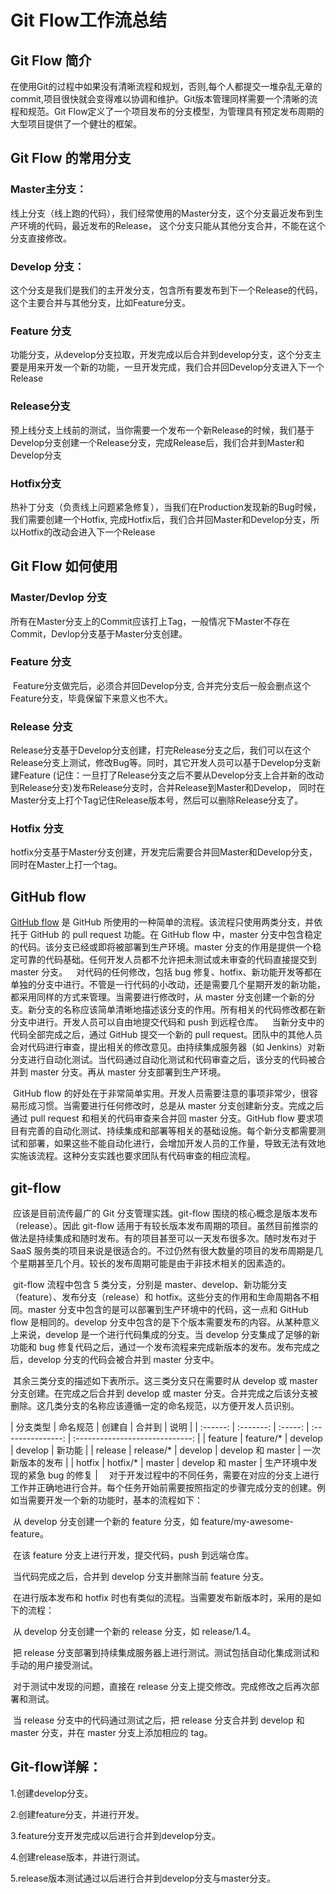 # Git Flow工作流总结

## Git Flow 简介

​		在使用Git的过程中如果没有清晰流程和规划，否则,每个人都提交一堆杂乱无章的commit,项目很快就会变得难以协调和维护。Git版本管理同样需要一个清晰的流程和规范。Git Flow定义了一个项目发布的分支模型，为管理具有预定发布周期的大型项目提供了一个健壮的框架。

## Git Flow 的常用分支

### Master主分支：

​		线上分支（线上跑的代码），我们经常使用的Master分支，这个分支最近发布到生产环境的代码，最近发布的Release， 这个分支只能从其他分支合并，不能在这个分支直接修改。

### Develop 分支：

​		这个分支是我们是我们的主开发分支，包含所有要发布到下一个Release的代码，这个主要合并与其他分支，比如Feature分支。

### Feature 分支

​		功能分支，从develop分支拉取，开发完成以后合并到develop分支，这个分支主要是用来开发一个新的功能，一旦开发完成，我们合并回Develop分支进入下一个Release

### Release分支

​		预上线分支上线前的测试，当你需要一个发布一个新Release的时候，我们基于Develop分支创建一个Release分支，完成Release后，我们合并到Master和Develop分支

### Hotfix分支

​		热补丁分支（负责线上问题紧急修复），当我们在Production发现新的Bug时候，我们需要创建一个Hotfix, 完成Hotfix后，我们合并回Master和Develop分支，所以Hotfix的改动会进入下一个Release

## Git Flow 如何使用

### Master/Devlop 分支

​		所有在Master分支上的Commit应该打上Tag，一般情况下Master不存在Commit，Devlop分支基于Master分支创建。

### Feature 分支

​		Feature分支做完后，必须合并回Develop分支, 合并完分支后一般会删点这个Feature分支，毕竟保留下来意义也不大。

### Release 分支

​		Release分支基于Develop分支创建，打完Release分支之后，我们可以在这个Release分支上测试，修改Bug等。同时，其它开发人员可以基于Develop分支新建Feature (记住：一旦打了Release分支之后不要从Develop分支上合并新的改动到Release分支)发布Release分支时，合并Release到Master和Develop， 同时在Master分支上打个Tag记住Release版本号，然后可以删除Release分支了。

### Hotfix 分支

​		hotfix分支基于Master分支创建，开发完后需要合并回Master和Develop分支，同时在Master上打一个tag。

## GitHub flow

[		GitHub flow](http://scottchacon.com/2011/08/31/github-flow.html) 是 GitHub 所使用的一种简单的流程。该流程只使用两类分支，并依托于 GitHub 的 pull request 功能。在 GitHub flow 中，master 分支中包含稳定的代码。该分支已经或即将被部署到生产环境。master 分支的作用是提供一个稳定可靠的代码基础。任何开发人员都不允许把未测试或未审查的代码直接提交到 master 分支。 对代码的任何修改，包括 bug 修复、hotfix、新功能开发等都在单独的分支中进行。不管是一行代码的小改动，还是需要几个星期开发的新功能，都采用同样的方式来管理。当需要进行修改时，从 master 分支创建一个新的分支。新分支的名称应该简单清晰地描述该分支的作用。所有相关的代码修改都在新分支中进行。开发人员可以自由地提交代码和 push 到远程仓库。 当新分支中的代码全部完成之后，通过 GitHub 提交一个新的 pull request。团队中的其他人员会对代码进行审查，提出相关的修改意见。由持续集成服务器（如 Jenkins）对新分支进行自动化测试。当代码通过自动化测试和代码审查之后，该分支的代码被合并到 master 分支。再从 master 分支部署到生产环境。

​		GitHub flow 的好处在于非常简单实用。开发人员需要注意的事项非常少，很容易形成习惯。当需要进行任何修改时，总是从 master 分支创建新分支。完成之后通过 pull request 和相关的代码审查来合并回 master 分支。GitHub flow 要求项目有完善的自动化测试、持续集成和部署等相关的基础设施。每个新分支都需要测试和部署，如果这些不能自动化进行，会增加开发人员的工作量，导致无法有效地实施该流程。这种分支实践也要求团队有代码审查的相应流程。

## git-flow

​		应该是目前流传最广的 Git 分支管理实践。git-flow 围绕的核心概念是版本发布（release）。因此 git-flow 适用于有较长版本发布周期的项目。虽然目前推崇的做法是持续集成和随时发布。有的项目甚至可以一天发布很多次。随时发布对于 SaaS 服务类的项目来说是很适合的。不过仍然有很大数量的项目的发布周期是几个星期甚至几个月。较长的发布周期可能是由于非技术相关的因素造的。 		

​		git-flow 流程中包含 5 类分支，分别是 master、develop、新功能分支（feature）、发布分支（release）和 hotfix。这些分支的作用和生命周期各不相同。master 分支中包含的是可以部署到生产环境中的代码，这一点和 GitHub flow 是相同的。develop 分支中包含的是下个版本需要发布的内容。从某种意义上来说，develop 是一个进行代码集成的分支。当 develop 分支集成了足够的新功能和 bug 修复代码之后，通过一个发布流程来完成新版本的发布。发布完成之后，develop 分支的代码会被合并到 master 分支中。 

​		其余三类分支的描述如下表所示。这三类分支只在需要时从 develop 或 master 分支创建。在完成之后合并到 develop 或 master 分支。合并完成之后该分支被删除。这几类分支的名称应该遵循一定的命名规范，以方便开发人员识别。

| 分支类型 | 命名规范 | 创建自 | 合并到 | 说明 | | :------: | :-------: | :-----: | :---------------: | :-----------------------------: | | feature | feature/* | develop | develop | 新功能 | | release | release/* | develop | develop 和 master | 一次新版本的发布 | | hotfix | hotfix/* | master | develop 和 master | 生产环境中发现的紧急 bug 的修复 | 		对于开发过程中的不同任务，需要在对应的分支上进行工作并正确地进行合并。每个任务开始前需要按照指定的步骤完成分支的创建。例如当需要开发一个新的功能时，基本的流程如下：

​		从 develop 分支创建一个新的 feature 分支，如 feature/my-awesome-feature。

​		在该 feature 分支上进行开发，提交代码，push 到远端仓库。

​		当代码完成之后，合并到 develop 分支并删除当前 feature 分支。 

​		在进行版本发布和 hotfix 时也有类似的流程。当需要发布新版本时，采用的是如下的流程：

​		从 develop 分支创建一个新的 release 分支，如 release/1.4。

​		把 release 分支部署到持续集成服务器上进行测试。测试包括自动化集成测试和手动的用户接受测试。

​		对于测试中发现的问题，直接在 release 分支上提交修改。完成修改之后再次部署和测试。

​		当 release 分支中的代码通过测试之后，把 release 分支合并到 develop 和 master 分支，并在 master 分支上添加相应的 tag。

## Git-flow详解：

1.创建develop分支。

2.创建feature分支，并进行开发。

3.feature分支开发完成以后进行合并到develop分支。

4.创建release版本，并进行测试。

5.release版本测试通过以后进行合并到develop分支与master分支。